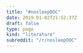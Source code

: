 ```yaml
---
title: "#nosleepOOC"
date: 2019-01-02T21:52:37Z
draft: false
type: page
kind: "literature"
subreddit: "/r/nosleepOOC"
---
```

